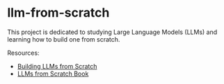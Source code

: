 # llm-from-scratch

This project is dedicated to studying Large Language Models (LLMs) and learning how to build one from scratch.

Resources:
- [Building LLMs from Scratch](https://youtube.com/playlist?list=PLPTV0NXA_ZSgsLAr8YCgCwhPIJNNtexWu&si=877JBJLFbKAq6Wy2)
- [LLMs from Scratch Book](https://github.com/rasbt/LLMs-from-scratch)